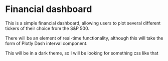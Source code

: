 # Financial dashboard

This is a simple financial dashboard, allowing users to plot several different
tickers of their choice from the S&P 500.

There will be an element of real-time functionality, although this will take the
form of Plotly Dash interval component. 

This will be in a dark theme, so I will be looking for something css like that
